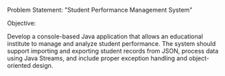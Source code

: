 Problem Statement: "Student Performance Management System"
 
 Objective:
 
Develop a console-based Java application that allows an educational institute to 
manage and analyze student performance. The system should support importing and 
exporting student records from JSON, process data using Java Streams, and 
include proper exception handling and object-oriented design.
